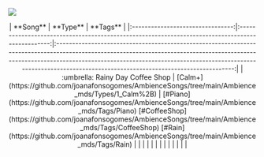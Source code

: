 ![](https://github.com/joanafonsogomes/AmbienceSongs/blob/main/Images/header.JPG)

<center>
| **Song**                         | **Type**                                                                                         | **Tags**                                                                                                                                                                                                                                                                                       |
|:--------------------------------:|:------------------------------------------------------------------------------------------------:|:----------------------------------------------------------------------------------------------------------------------------------------------------------------------------------------------------------------------------------------------------------------------------------------------:|
| :umbrella: Rainy Day Coffee Shop | [Calm+](https://github.com/joanafonsogomes/AmbienceSongs/tree/main/Ambience_mds/Types/1_Calm%2B) | [#Piano](https://github.com/joanafonsogomes/AmbienceSongs/tree/main/Ambience_mds/Tags/Piano) [#CoffeeShop](https://github.com/joanafonsogomes/AmbienceSongs/tree/main/Ambience_mds/Tags/CoffeeShop) [#Rain](https://github.com/joanafonsogomes/AmbienceSongs/tree/main/Ambience_mds/Tags/Rain) |
|                                  |                                                                                                  |                                                                                                                                                                                                                                                                                                |
|                                  |                                                                                                  |                                                                                                                                                                                                                                                                                                |
|                                  |                                                                                                  |                                                                                                                                                                                                                                                                                                |

</center>
